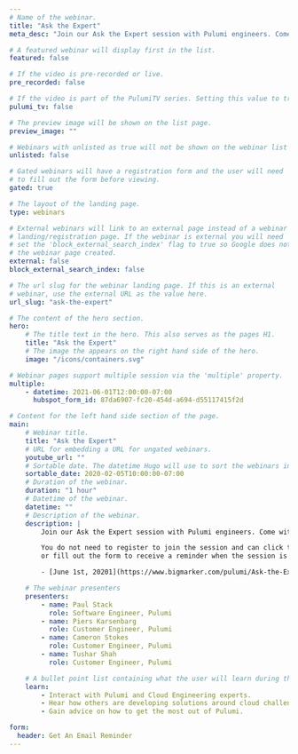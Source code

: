 ```yaml
---
# Name of the webinar.
title: "Ask the Expert"
meta_desc: "Join our Ask the Expert session with Pulumi engineers. Come with your Pulumi-based questions and we will happily help you get the answers you need."

# A featured webinar will display first in the list.
featured: false

# If the video is pre-recorded or live.
pre_recorded: false

# If the video is part of the PulumiTV series. Setting this value to true will list the video in the "PulumiTV" section.
pulumi_tv: false

# The preview image will be shown on the list page.
preview_image: ""

# Webinars with unlisted as true will not be shown on the webinar list
unlisted: false

# Gated webinars will have a registration form and the user will need
# to fill out the form before viewing.
gated: true

# The layout of the landing page.
type: webinars

# External webinars will link to an external page instead of a webinar
# landing/registration page. If the webinar is external you will need
# set the 'block_external_search_index' flag to true so Google does not index
# the webinar page created.
external: false
block_external_search_index: false

# The url slug for the webinar landing page. If this is an external
# webinar, use the external URL as the value here.
url_slug: "ask-the-expert"

# The content of the hero section.
hero:
    # The title text in the hero. This also serves as the pages H1.
    title: "Ask the Expert"
    # The image the appears on the right hand side of the hero.
    image: "/icons/containers.svg"

# Webinar pages support multiple session via the 'multiple' property.
multiple:
    - datetime: 2021-06-01T12:00:00-07:00
      hubspot_form_id: 87da6907-fc20-454d-a694-d55117415f2d

# Content for the left hand side section of the page.
main:
    # Webinar title.
    title: "Ask the Expert"
    # URL for embedding a URL for ungated webinars.
    youtube_url: ""
    # Sortable date. The datetime Hugo will use to sort the webinars in date order.
    sortable_date: 2020-02-05T10:00:00-07:00
    # Duration of the webinar.
    duration: "1 hour"
    # Datetime of the webinar.
    datetime: ""
    # Description of the webinar.
    description: |
        Join our Ask the Expert session with Pulumi engineers. Come with your Pulumi-based questions --- we'll be here to answer any questions that are Cloud Engineering related. Have a project you're currently working on? Bring it --- we love sharing!

        You do not need to register to join the session and can click the on one of the below links below to join the session when it starts
        or fill out the form to receive a reminder when the session is about to start.

        - [June 1st, 20201](https://www.bigmarker.com/pulumi/Ask-the-Expert-NA-2d5aaafd338c837601bd8f42)

    # The webinar presenters
    presenters:
        - name: Paul Stack
          role: Software Engineer, Pulumi
        - name: Piers Karsenbarg
          role: Customer Engineer, Pulumi
        - name: Cameron Stokes
          role: Customer Engineer, Pulumi
        - name: Tushar Shah
          role: Customer Engineer, Pulumi

    # A bullet point list containing what the user will learn during the webinar.
    learn:
        - Interact with Pulumi and Cloud Engineering experts.
        - Hear how others are developing solutions around cloud challenges.
        - Gain advice on how to get the most out of Pulumi.

form:
  header: Get An Email Reminder
---
```

